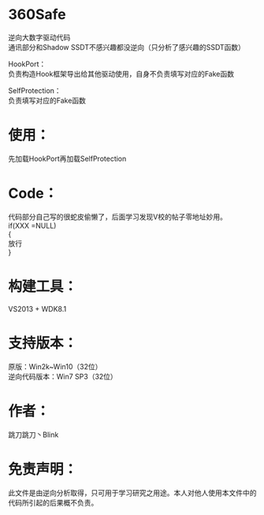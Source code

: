 # 360Safe
逆向大数字驱动代码                    
通讯部分和Shadow SSDT不感兴趣都没逆向（只分析了感兴趣的SSDT函数）        

HookPort：      
负责构造Hook框架导出给其他驱动使用，自身不负责填写对应的Fake函数

SelfProtection：     
负责填写对应的Fake函数

# 使用：          
先加载HookPort再加载SelfProtection    

# Code：      
代码部分自己写的很蛇皮偷懒了，后面学习发现V校的帖子零地址妙用。     
if(XXX =NULL)     
{     
   放行    
}    

# 构建工具：    
VS2013 + WDK8.1

# 支持版本：                  
原版：Win2k~Win10（32位）                    
逆向代码版本：Win7 SP3（32位）                 

# 作者：         
跳刀跳刀丶Blink                               

# 免责声明：                     
此文件是由逆向分析取得，只可用于学习研究之用途。本人对他人使用本文件中的代码所引起的后果概不负责。           
  
 
